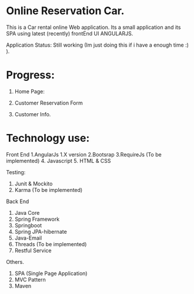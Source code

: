 # Online Reservation Car.

This is a Car rental online Web application. Its a small application and its SPA using latest (recently) frontEnd UI ANGULARJS. 

Application Status: Still working (Im just doing this if i have a enough time :) ).

# Progress:

1. Home Page:

2. Customer Reservation Form


3. Customer Info.


# Technology use:

Front End
1.AngularJs 1.X version
2.Bootsrap
3.RequireJs (To be implemented)
4. Javascript
5. HTML & CSS

Testing:
1. Junit & Mockito
2. Karma (To be implemented)

Back End
1. Java Core
2. Spring Framework
3. Springboot
4. Spring JPA-hibernate
5. Java-Email
6. Threads (To be implemented)
7. Restful Service

Others.
1. SPA (Single Page Application)
2. MVC Pattern
3. Maven
